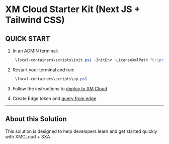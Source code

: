 # XM Cloud Starter Kit (Next JS + Tailwind CSS)

## QUICK START

1. In an ADMIN terminal:

   ```ps1
   .\local-containers\scripts\init.ps1 -InitEnv -LicenseXmlPath "C:\projects\license\license.xml" -AdminPassword "DesiredAdminPassword"
   ```

2. Restart your terminal and run:

   ```ps1
   .\local-containers\scripts\up.ps1
   ```

3. Follow the instructions to [deploy to XM Cloud](#deploy-to-xmcloud)

4. Create Edge token and [query from edge](#query-edge)

---

## About this Solution

This solution is designed to help developers learn and get started quickly
with XMCLoud + SXA.
